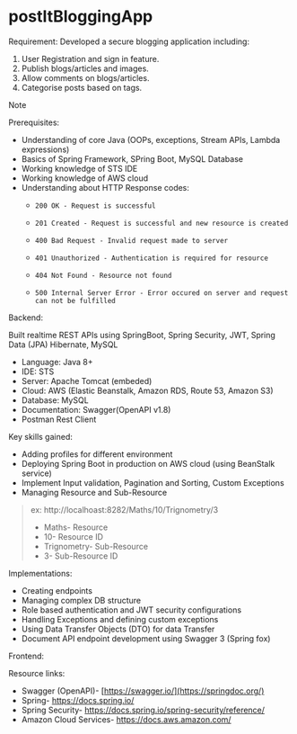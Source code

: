 # postItBloggingApp

Requirement: Developed a secure blogging application including:
1) User Registration and sign in feature.
2) Publish blogs/articles and images.
3) Allow comments on blogs/articles.
4) Categorise posts based on tags.

> [!NOTE]
> Prerequisites:
> -  Understanding of core Java (OOPs, exceptions, Stream APIs, Lambda expressions)
> -  Basics of Spring Framework, SPring Boot, MySQL Database
> -  Working knowledge of STS IDE
> -  Working knowledge of AWS cloud
> -  Understanding about HTTP Response codes:
>     -   	200 OK - Request is successful
>     -   	201 Created - Request is successful and new resource is created
>     -   	400 Bad Request - Invalid request made to server
>     -   	401 Unauthorized - Authentication is required for resource
>     -   	404 Not Found - Resource not found
>     -   	500 Internal Server Error - Error occured on server and request can not be fulfilled


Backend:

Built realtime REST APIs using SpringBoot, Spring Security, JWT, Spring Data (JPA) Hibernate, MySQL

* Language: Java 8+
* IDE: STS
* Server: Apache Tomcat (embeded)
* Cloud: AWS (Elastic Beanstalk, Amazon RDS, Route 53, Amazon S3)
* Database: MySQL
* Documentation: Swagger(OpenAPI v1.8)
* Postman Rest Client


Key skills gained:
* Adding profiles for different environment
* Deploying Spring Boot in production on AWS cloud (using BeanStalk service)
* Implement Input validation, Pagination and Sorting, Custom Exceptions
* Managing Resource and Sub-Resource
> ex: http://localhoast:8282/Maths/10/Trignometry/3
>  	
>   - 	Maths- Resource
>   - 	10- Resource ID
>   - 	Trignometry- Sub-Resource
>   - 	3- Sub-Resource ID

Implementations: 
* Creating endpoints
* Managing complex DB structure
* Role based authentication and JWT security configurations
* Handling Exceptions and defining custom exceptions
* Using Data Transfer Objects (DTO) for data Transfer
* Document API endpoint development using Swagger 3 (Spring fox)


Frontend:

Resource links:
* Swagger (OpenAPI)- [https://swagger.io/](https://springdoc.org/)
* Spring- https://docs.spring.io/
* Spring Security- https://docs.spring.io/spring-security/reference/
* Amazon Cloud Services- https://docs.aws.amazon.com/

